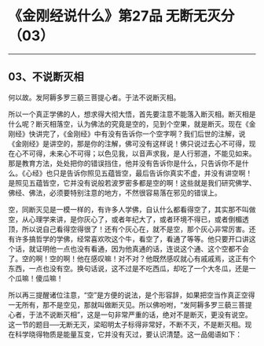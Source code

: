 # 《金刚经说什么》第27品 无断无灭分（03）

------

## 03、不说断灭相

何以故。发阿耨多罗三藐三菩提心者。于法不说断灭相。

所以一个真正学佛的人，想求得大彻大悟，首先要注意不能落入断灭相。断灭相是什么呢？断灭相落空，认为佛法的究竟是空的，见到个空果，就是断灭。现在《金刚经》快讲完了，《金刚经》中有没有告诉你一个空字啊？我们后世的注解，说《金刚经》是讲空的，那是你的注解，佛可没有这样说！佛只说过去心不可得，现在心不可得，未来心不可得；以色见我，以音声求我，是人行邪道，不能见如来。那是教育方法，处处把你的错误挡住，他并没有告诉你是什么，只告诉你不是什么。《心经》也只是告诉你照见五蕴皆空，最后告诉你真实不虚，并没有讲空啊！是照见五蕴皆空，它并没有说般若波罗密多都是空的啊！这些就是我们研究佛学、佛经、佛法，必须要特别注意的地方，不然很容易落在邪见的错误上。

空，同断灭见是一模一样的，有许多人学佛，自认什么都看得空了，其实那不叫做空，从心理学来讲，是你灰心了，或者年纪大了，或者环境不得已，或者倒楣透顶，所以说自己看得空得很了！还有个灰心在，就不是空，那个灰心非常厉害。还有许多搞哲学的学佛，经常喜欢吹这个牛，看空了，看通了等等。他只要开口讲这个话，就证明他一点也没有看通，因为他真通的话，连说这个通、这个空都不会了。空的啊！空的啊！他在感叹嘛！对不对？他既然感叹就心有戚戚焉，这正有个东西，一点也没有空。换句话说，这不过是不吃西瓜，却吃了一个大冬瓜，还是一个瓜嘛！傻瓜嘛！

所以再三提醒诸位注意，“空”是方便的说法，是个形容辞，如果把空当作真正空得一无所有，那不是空见，那就叫做断灭见。所以佛吩咐，“发阿耨多罗三藐三菩提心者，于法不说断灭相”，这是一句非常严重的话，绝对不是断灭，更没有说空。这一节的题目──无断无灭，梁昭明太子标得非常好，不断不灭，不是断灭相。现在科学晓得物质是能量互变，它并没有灭过，要认识清楚。这一品偈语如下：
